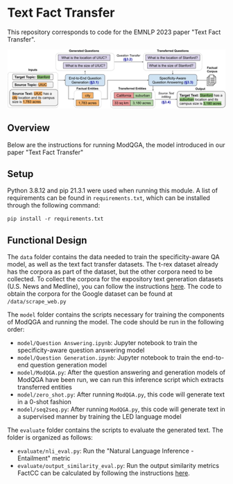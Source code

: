 # Text Fact Transfer

This repository corresponds to code for the EMNLP 2023 paper "Text Fact Transfer".

![ModQGA](images/ModQGA.png)

## Overview

Below are the instructions for running ModQGA, the model introduced in our paper "Text Fact Transfer"

## Setup

Python 3.8.12 and pip 21.3.1 were used when running this module. A list of requirements can be found in `requirements.txt`, which can be installed through the following command:
```
pip install -r requirements.txt 
```
## Functional Design

The `data` folder contains the data needed to train the specificity-aware QA model, as well as the text fact transfer datasets. The t-rex dataset already has the corpora as part of the dataset, but the other corpora need to be collected. To collect the corpora for the expository text generation datasets (U.S. News and Medline), you can follow the instructions [here](https://github.com/nbalepur/expository-text-generation/). The code to obtain the corpora for the Google dataset can be found at `/data/scrape_web.py` 

The `model` folder contains the scripts necessary for training the components of ModQGA and running the model. The code should be run in the following order:

* `model/Question Answering.ipynb`: Jupyter notebook to train the specificity-aware question answering model
* `model/Question Generation.ipynb`: Jupyter notebook to train the end-to-end question generation model
* `model/ModQGA.py`: After the question answering and generation models of ModQGA have been run, we can run this inference script which extracts transferred entities
* `model/zero_shot.py`: After running `ModQGA.py`, this code will generate text in a 0-shot fashion
* `model/seq2seq.py`: After running `ModQGA.py`, this code will generate text in a supervised manner by training the LED language model

The `evaluate` folder contains the scripts to evaluate the generated text. The folder is organized as follows:
* `evaluate/nli_eval.py`: Run the "Natural Language Inference - Entailment" metric
* `evaluate/output_similarity_eval.py`: Run the output similarity metrics
FactCC can be calculated by following the instructions [here](https://github.com/salesforce/factCC).
